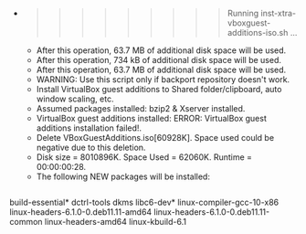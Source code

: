 * >>>>>>>>> Running inst-xtra-vboxguest-additions-iso.sh ...
  * After this operation, 63.7 MB of additional disk space will be used.
  * After this operation, 734 kB of additional disk space will be used.
  * After this operation, 63.7 MB of additional disk space will be used.
  * WARNING: Use this script only if backport repository doesn't work.
  * Install VirtualBox guest additions to Shared folder/clipboard, auto window scaling, etc.
  * Assumed packages installed: bzip2 & Xserver installed.
  * VirtualBox guest additions installed: ERROR: VirtualBox guest additions installation failed!.
  * Delete VBoxGuestAdditions.iso[60928K]. Space used could be negative due to this deletion.
  * Disk size = 8010896K. Space Used = 62060K. Runtime = 00:00:00:28.
  * The following NEW packages will be installed:
  ```bash
build-essential* dctrl-tools dkms libc6-dev* linux-compiler-gcc-10-x86
linux-headers-6.1.0-0.deb11.11-amd64 linux-headers-6.1.0-0.deb11.11-common linux-headers-amd64 linux-kbuild-6.1
  ```
